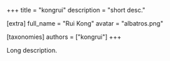 +++
title = "kongrui"
description = "short desc."

[extra]
full_name = "Rui Kong"
avatar = "albatros.png"

[taxonomies]
authors = ["kongrui"]
+++

Long description.